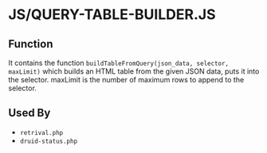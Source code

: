 # JS/QUERY-TABLE-BUILDER.JS

## Function

It contains the function `buildTableFromQuery(json_data, selector, maxLimit)` which builds an HTML table from the given JSON data, puts it into the selector. maxLimit is the number of maximum rows to append to the selector.

## Used By

- `retrival.php`
- `druid-status.php`